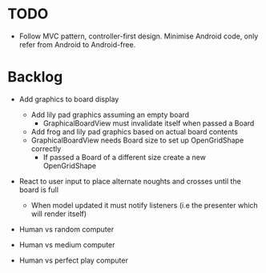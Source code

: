 TODO
====

- Follow MVC pattern, controller-first design. Minimise Android code, only refer from Android to Android-free.

Backlog
=======

- Add graphics to board display
  - Add lily pad graphics assuming an empty board
    - GraphicalBoardView must invalidate itself when passed a Board
  - Add frog and lily pad graphics based on actual board contents
  - GraphicalBoardView needs Board size to set up OpenGridShape correctly
    - If passed a Board of a different size create a new OpenGridShape

- React to user input to place alternate noughts and crosses until the board is full
  - When model updated it must notify listeners (i.e the presenter which will render itself)

- Human vs random computer
- Human vs medium computer
- Human vs perfect play computer

